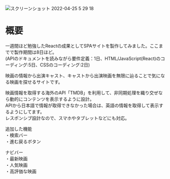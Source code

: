![スクリーンショット 2022-04-25 5 29 18](https://user-images.githubusercontent.com/96303806/164995276-ac9a5be6-460f-45c0-8fee-3645a652c975.png)




<h1>概要</h1>

一週間ほど勉強したReactの成果としてSPAサイトを製作してみました。ここまでで製作期間は8日ほど。<br>
(APIのドキュメントを読みながら要件定義：1日、HTML/JavaScript(React)のコーディング:5日、CSSのコーディング:2日)<br>

映画の情報から出演キャスト、キャストから出演映画を無限に辿ることで気になる映画を探せるサイトです。<br>

映画情報を取得する海外のAPI「TMDB」を利用して、非同期処理を織り交ぜなら動的にコンテンツを表示するように設計。<br>
APIから日本語で情報が取得できなかった場合は、英語の情報を取得して表示するようにしてます。<br>
レスポンシブ設計なので、スマホやタブレットなどにも対応。


追加した機能<br>
・検索バー<br>
・進む戻るボタン<br>

ナビバー<br>
・最新映画<br>
・人気映画<br>
・高評価な映画<br>
